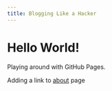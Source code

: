 ```yaml
---
title: Blogging Like a Hacker
---
```


# Hello World!

Playing around with GitHub Pages. 

Adding a link to [about](about.md) page